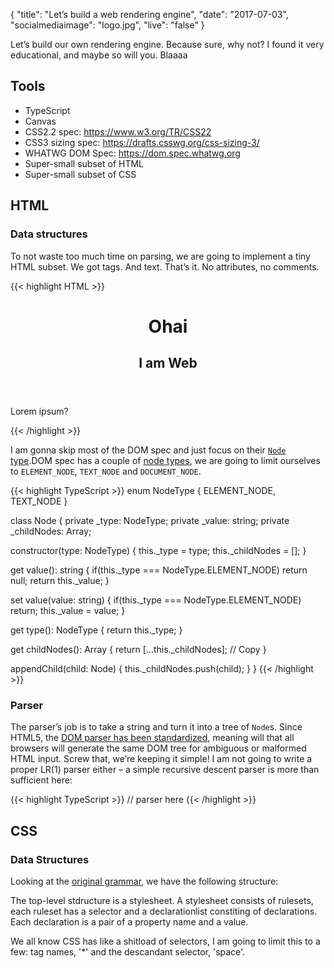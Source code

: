 {
  "title": "Let’s build a web rendering engine",
  "date": "2017-07-03",
  "socialmediaimage": "logo.jpg",
  "live": "false"
}

Let’s build our own rendering engine. Because sure, why not? I found it very educational, and maybe so will you. Blaaaa

<!--more-->

## Tools

- TypeScript
- Canvas
- CSS2.2 spec: https://www.w3.org/TR/CSS22
- CSS3 sizing spec: https://drafts.csswg.org/css-sizing-3/
- WHATWG DOM Spec: https://dom.spec.whatwg.org
- Super-small subset of HTML
- Super-small subset of CSS

## HTML
### Data structures

To not waste too much time on parsing, we are going to implement a tiny HTML subset. We got tags. And text. That’s it. No attributes, no comments.


{{< highlight HTML >}}
<html>
  <body>
    <header>
      <h1>Ohai</h1>
      <h2>I am Web</h2>
    </header>
    <main>
      <p>Lorem ipsum?</p>
    </main>
  </body>
</html>
{{< /highlight >}}


I am gonna skip most of the DOM spec and just focus on their [`Node` type](https://dom.spec.whatwg.org/).DOM spec has a couple of [node types](https://dom.spec.whatwg.org/#dom-node-nodetype), we are going to limit ourselves to `ELEMENT_NODE`, `TEXT_NODE` and `DOCUMENT_NODE`.

{{< highlight TypeScript >}}
enum NodeType {
  ELEMENT_NODE,
  TEXT_NODE
}

class Node {
  private _type: NodeType;
  private _value: string;
  private _childNodes: Array<Node>;

  constructor(type: NodeType) {
    this._type = type;
    this._childNodes = [];
  }

  get value(): string {
    if(this._type === NodeType.ELEMENT_NODE)
      return null;
    return this._value;
  }

  set value(value: string) {
    if(this._type === NodeType.ELEMENT_NODE)
      return;
    this._value = value;
  }

  get type(): NodeType {
    return this._type;
  }

  get childNodes(): Array<Node> {
    return [...this._childNodes]; // Copy
  }

  appendChild(child: Node) {
    this._childNodes.push(child);
  }
}
{{< /highlight >}}

### Parser

The parser’s job is to take a string and turn it into a tree of `Node`s. Since HTML5, the [DOM parser has been standardized](https://html.spec.whatwg.org/multipage/parsing.html#parsing), meaning will that all browsers will generate the same DOM tree for ambiguous or malformed HTML input. Screw that, we’re keeping it simple! I am not going to write a proper LR(1) parser either – a simple recursive descent parser is more than sufficient here:

{{< highlight TypeScript >}}
  // parser here
{{< /highlight >}}

## CSS
### Data Structures

Looking at the [original grammar](https://www.w3.org/TR/CSS22/syndata.html#tokenization), we have the following structure:

The top-level stdructure is a stylesheet. A stylesheet consists of rulesets, each ruleset has a selector and a declarationlist constiting of declarations. Each declaration is a pair of a property name and a value.

We all know CSS has like a shitload of selectors, I am going to limit this to a few: tag names, '*' and the descandant selector, 'space'.




